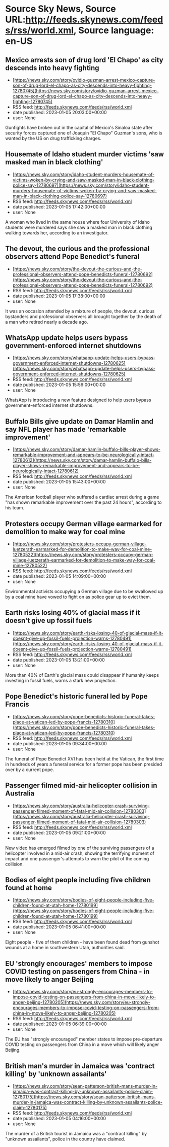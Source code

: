 # Source Sky News, Source URL:http://feeds.skynews.com/feeds/rss/world.xml, Source language: en-US

## Mexico arrests son of drug lord 'El Chapo' as city descends into heavy fighting
 - [https://news.sky.com/story/ovidio-guzman-arrest-mexico-capture-son-of-drug-lord-el-chapo-as-city-descends-into-heavy-fighting-12780745](https://news.sky.com/story/ovidio-guzman-arrest-mexico-capture-son-of-drug-lord-el-chapo-as-city-descends-into-heavy-fighting-12780745)
 - RSS feed: http://feeds.skynews.com/feeds/rss/world.xml
 - date published: 2023-01-05 20:03:00+00:00
 - user: None

Gunfights have broken out in the capital of Mexico's Sinaloa state after security forces captured one of Joaquin "El Chapo" Guzman's sons, who is wanted by the US on drug trafficking charges.

## Housemate of Idaho student murder victims 'saw masked man in black clothing'
 - [https://news.sky.com/story/idaho-student-murders-housemate-of-victims-woken-by-crying-and-saw-masked-man-in-black-clothing-police-say-12780697](https://news.sky.com/story/idaho-student-murders-housemate-of-victims-woken-by-crying-and-saw-masked-man-in-black-clothing-police-say-12780697)
 - RSS feed: http://feeds.skynews.com/feeds/rss/world.xml
 - date published: 2023-01-05 17:42:00+00:00
 - user: None

A woman who lived in the same house where four University of Idaho students were murdered says she saw a masked man in black clothing walking towards her, according to an investigator.

## The devout, the curious and the professional observers attend Pope Benedict's funeral
 - [https://news.sky.com/story/the-devout-the-curious-and-the-professional-observers-attend-pope-benedicts-funeral-12780692](https://news.sky.com/story/the-devout-the-curious-and-the-professional-observers-attend-pope-benedicts-funeral-12780692)
 - RSS feed: http://feeds.skynews.com/feeds/rss/world.xml
 - date published: 2023-01-05 17:38:00+00:00
 - user: None

It was an occasion attended by a mixture of people, the devout, curious bystanders and professional observers all brought together by the death of a man who retired nearly a decade ago.

## WhatsApp update helps users bypass government-enforced internet shutdowns
 - [https://news.sky.com/story/whatsapp-update-helps-users-bypass-government-enforced-internet-shutdowns-12780625](https://news.sky.com/story/whatsapp-update-helps-users-bypass-government-enforced-internet-shutdowns-12780625)
 - RSS feed: http://feeds.skynews.com/feeds/rss/world.xml
 - date published: 2023-01-05 15:56:00+00:00
 - user: None

WhatsApp is introducing a new feature designed to help users bypass government-enforced internet shutdowns.

## Buffalo Bills give update on Damar Hamlin and say NFL player has made 'remarkable improvement'
 - [https://news.sky.com/story/damar-hamlin-buffalo-bills-player-shows-remarkable-improvement-and-appears-to-be-neurologically-intact-12780612](https://news.sky.com/story/damar-hamlin-buffalo-bills-player-shows-remarkable-improvement-and-appears-to-be-neurologically-intact-12780612)
 - RSS feed: http://feeds.skynews.com/feeds/rss/world.xml
 - date published: 2023-01-05 15:43:00+00:00
 - user: None

The American football player who suffered a cardiac arrest during a game "has shown remarkable improvement over the past 24 hours", according to his team.

## Protesters occupy German village earmarked for demolition to make way for coal mine
 - [https://news.sky.com/story/protesters-occupy-german-village-luetzerath-earmarked-for-demolition-to-make-way-for-coal-mine-12780522](https://news.sky.com/story/protesters-occupy-german-village-luetzerath-earmarked-for-demolition-to-make-way-for-coal-mine-12780522)
 - RSS feed: http://feeds.skynews.com/feeds/rss/world.xml
 - date published: 2023-01-05 14:09:00+00:00
 - user: None

Environmental activists occupying a German village due to be swallowed up by a coal mine have vowed to fight on as police gear up to evict them.

## Earth risks losing 40% of glacial mass if it doesn't give up fossil fuels
 - [https://news.sky.com/story/earth-risks-losing-40-of-glacial-mass-if-it-doesnt-give-up-fossil-fuels-projection-warns-12780491](https://news.sky.com/story/earth-risks-losing-40-of-glacial-mass-if-it-doesnt-give-up-fossil-fuels-projection-warns-12780491)
 - RSS feed: http://feeds.skynews.com/feeds/rss/world.xml
 - date published: 2023-01-05 13:21:00+00:00
 - user: None

More than 40% of Earth's glacial mass could disappear if humanity keeps investing in fossil fuels, warns a stark new projection.

## Pope Benedict's historic funeral led by Pope Francis
 - [https://news.sky.com/story/pope-benedicts-historic-funeral-takes-place-at-vatican-led-by-pope-francis-12780310](https://news.sky.com/story/pope-benedicts-historic-funeral-takes-place-at-vatican-led-by-pope-francis-12780310)
 - RSS feed: http://feeds.skynews.com/feeds/rss/world.xml
 - date published: 2023-01-05 09:34:00+00:00
 - user: None

The funeral of Pope Benedict XVI has been held at the Vatican, the first time in hundreds of years a funeral service for a former pope has been presided over by a current pope.

## Passenger filmed mid-air helicopter collision in Australia
 - [https://news.sky.com/story/australia-helicopter-crash-surviving-passenger-filmed-moment-of-fatal-mid-air-collision-12780303](https://news.sky.com/story/australia-helicopter-crash-surviving-passenger-filmed-moment-of-fatal-mid-air-collision-12780303)
 - RSS feed: http://feeds.skynews.com/feeds/rss/world.xml
 - date published: 2023-01-05 09:21:00+00:00
 - user: None

New video has emerged filmed by one of the surviving passengers of a helicopter involved in a mid-air crash, showing the terrifying moment of impact and one passenger's attempts to warn the pilot of the coming collision.&#160;

## Bodies of eight people including five children found at home
 - [https://news.sky.com/story/bodies-of-eight-people-including-five-children-found-at-utah-home-12780199](https://news.sky.com/story/bodies-of-eight-people-including-five-children-found-at-utah-home-12780199)
 - RSS feed: http://feeds.skynews.com/feeds/rss/world.xml
 - date published: 2023-01-05 06:41:00+00:00
 - user: None

Eight people - five of them children - have been found dead from gunshot wounds at a home in southwestern Utah, authorities said.

## EU 'strongly encourages' members to impose COVID testing on passengers from China - in move likely to anger Beijing
 - [https://news.sky.com/story/eu-strongly-encourages-members-to-impose-covid-testing-on-passengers-from-china-in-move-likely-to-anger-beijing-12780205](https://news.sky.com/story/eu-strongly-encourages-members-to-impose-covid-testing-on-passengers-from-china-in-move-likely-to-anger-beijing-12780205)
 - RSS feed: http://feeds.skynews.com/feeds/rss/world.xml
 - date published: 2023-01-05 06:39:00+00:00
 - user: None

The EU has "strongly encouraged" member states to impose pre-departure COVID testing on passengers from China in a move which will likely anger Beijing.

## British man's murder in Jamaica was 'contract killing' by 'unknown assailants'
 - [https://news.sky.com/story/sean-patterson-british-mans-murder-in-jamaica-was-contract-killing-by-unknown-assailants-police-claim-12780175](https://news.sky.com/story/sean-patterson-british-mans-murder-in-jamaica-was-contract-killing-by-unknown-assailants-police-claim-12780175)
 - RSS feed: http://feeds.skynews.com/feeds/rss/world.xml
 - date published: 2023-01-05 04:16:00+00:00
 - user: None

The murder of a British tourist in Jamaica was a "contract killing" by "unknown assailants", police in the country have claimed.
